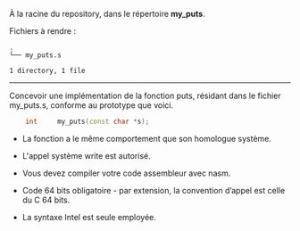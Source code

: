À la racine du repository, dans le répertoire **my_puts**.

Fichiers à rendre :

```
.
└── my_puts.s

1 directory, 1 file
```

---
Concevoir une implémentation de la fonction puts, résidant dans le fichier my_puts.s, conforme au prototype que voici.
```cpp
    int     my_puts(const char *s);
```
- La fonction a le même comportement que son homologue système.

- L'appel système write est autorisé. 

- Vous devez compiler votre code assembleur avec nasm.

- Code 64 bits obligatoire - par extension, la convention d’appel est celle du C 64 bits.  

- La syntaxe Intel est seule employée. 
